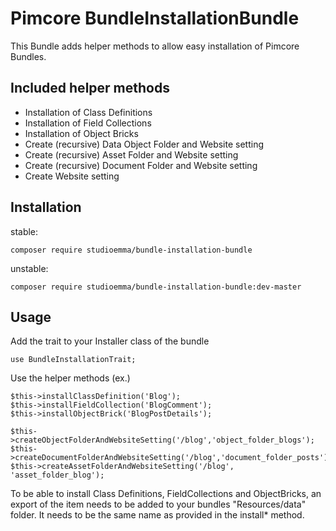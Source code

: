 # Pimcore BundleInstallationBundle

This Bundle adds helper methods to allow easy installation of Pimcore Bundles.

## Included helper methods

* Installation of Class Definitions
* Installation of Field Collections
* Installation of Object Bricks
* Create (recursive) Data Object Folder and Website setting
* Create (recursive) Asset Folder and Website setting
* Create (recursive) Document Folder and Website setting
* Create Website setting

## Installation

stable:

~~~
composer require studioemma/bundle-installation-bundle
~~~

unstable:

~~~
composer require studioemma/bundle-installation-bundle:dev-master
~~~

## Usage

Add the trait to your Installer class of the bundle

~~~
use BundleInstallationTrait;
~~~

Use the helper methods (ex.)

~~~
$this->installClassDefinition('Blog');
$this->installFieldCollection('BlogComment');
$this->installObjectBrick('BlogPostDetails');

$this->createObjectFolderAndWebsiteSetting('/blog','object_folder_blogs');
$this->createDocumentFolderAndWebsiteSetting('/blog','document_folder_posts');
$this->createAssetFolderAndWebsiteSetting('/blog', 'asset_folder_blog');
~~~


To be able to install Class Definitions, FieldCollections and ObjectBricks,
an export of the item needs to be added to your bundles "Resources/data" folder.
It needs to be the same name as provided in the install* method.
